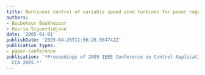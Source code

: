 ```yaml
---
title: Nonlinear control of variable speed wind turbines for power regulation
authors:
- Boubekeur Boukhezzar
- Houria Siguerdidjane
date: '2005-01-01'
publishDate: '2025-04-25T11:56:26.564742Z'
publication_types:
- paper-conference
publication: '*Proceedings of 2005 IEEE Conference on Control Applications, 2005.
  CCA 2005.*'
---
```

